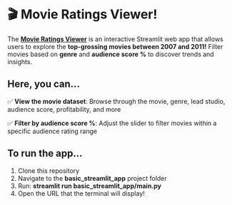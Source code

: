 # 🎬 Movie Ratings Viewer!

The **[Movie Ratings Viewer](https://jadabau-basic.streamlit.app/)** is an interactive Streamlit web app that allows users to explore the **top-grossing movies between 2007 and 2011!** Filter movies based on **genre** and **audience score %** to discover trends and insights.

## Here, you can...
✅ **View the movie dataset**: Browse through the movie, genre, lead studio, audience score, profitability, and more

✅ **Filter by audience score %**: Adjust the slider to filter movies within a specific audience rating range

## To run the app...
1. Clone this repository
2. Navigate to the **basic_streamlit_app** project folder
3. Run: **streamlit run basic_streamlit_app/main.py**
4. Open the URL that the terminal will display!

